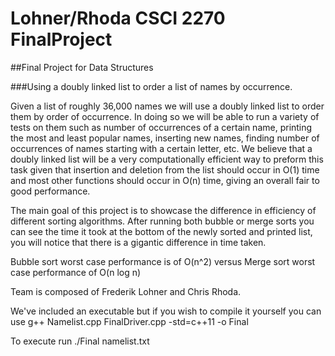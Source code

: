 # Lohner/Rhoda CSCI 2270 FinalProject

##Final Project for Data Structures

###Using a doubly linked list to order a list of names by occurrence.

Given a list of roughly 36,000 names we will use a doubly linked list to order them by order of occurrence. In doing so we will be able to run a variety of tests on them such as number of occurrences of a certain name, printing the most and least popular names, inserting new names, finding number of occurrences of names starting with a certain letter, etc. We believe that a doubly linked list will be a very computationally efficient way to preform this task given that insertion and deletion from the list should occur in O(1) time and most other functions should occur in O(n) time, giving an overall fair to good performance.

The main goal of this project is to showcase the difference in efficiency of different sorting algorithms.  After running both bubble or merge sorts you can see the time it took at the bottom of the newly sorted and printed list, you will notice that there is a gigantic difference in time taken.  

Bubble sort worst case performance is of O(n^2) versus Merge sort worst case performance of O(n log n)

Team is composed of Frederik Lohner and Chris Rhoda.

We've included an executable but if you wish to compile it yourself you can use g++ Namelist.cpp FinalDriver.cpp -std=c++11 -o Final

To execute run ./Final namelist.txt
